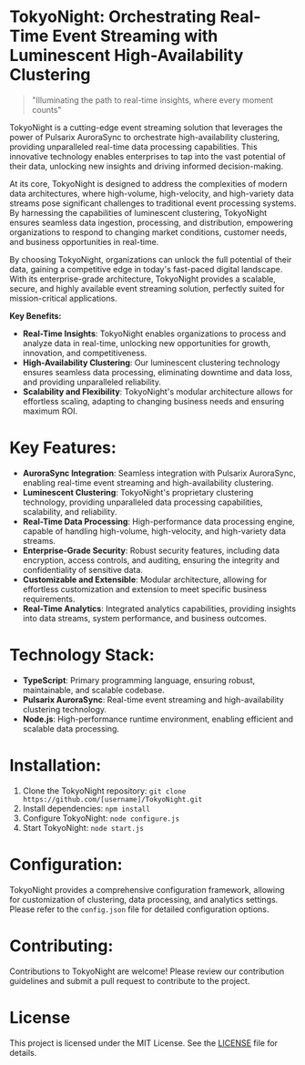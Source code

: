 <!-- TokyoNight_20250805183150_1071 -->

# TokyoNight: Orchestrating Real-Time Event Streaming with Luminescent High-Availability Clustering
> "Illuminating the path to real-time insights, where every moment counts"

TokyoNight is a cutting-edge event streaming solution that leverages the power of Pulsarix AuroraSync to orchestrate high-availability clustering, providing unparalleled real-time data processing capabilities. This innovative technology enables enterprises to tap into the vast potential of their data, unlocking new insights and driving informed decision-making.

At its core, TokyoNight is designed to address the complexities of modern data architectures, where high-volume, high-velocity, and high-variety data streams pose significant challenges to traditional event processing systems. By harnessing the capabilities of luminescent clustering, TokyoNight ensures seamless data ingestion, processing, and distribution, empowering organizations to respond to changing market conditions, customer needs, and business opportunities in real-time.

By choosing TokyoNight, organizations can unlock the full potential of their data, gaining a competitive edge in today's fast-paced digital landscape. With its enterprise-grade architecture, TokyoNight provides a scalable, secure, and highly available event streaming solution, perfectly suited for mission-critical applications.

**Key Benefits:**
* **Real-Time Insights**: TokyoNight enables organizations to process and analyze data in real-time, unlocking new opportunities for growth, innovation, and competitiveness.
* **High-Availability Clustering**: Our luminescent clustering technology ensures seamless data processing, eliminating downtime and data loss, and providing unparalleled reliability.
* **Scalability and Flexibility**: TokyoNight's modular architecture allows for effortless scaling, adapting to changing business needs and ensuring maximum ROI.

# Key Features:
* **AuroraSync Integration**: Seamless integration with Pulsarix AuroraSync, enabling real-time event streaming and high-availability clustering.
* **Luminescent Clustering**: TokyoNight's proprietary clustering technology, providing unparalleled data processing capabilities, scalability, and reliability.
* **Real-Time Data Processing**: High-performance data processing engine, capable of handling high-volume, high-velocity, and high-variety data streams.
* **Enterprise-Grade Security**: Robust security features, including data encryption, access controls, and auditing, ensuring the integrity and confidentiality of sensitive data.
* **Customizable and Extensible**: Modular architecture, allowing for effortless customization and extension to meet specific business requirements.
* **Real-Time Analytics**: Integrated analytics capabilities, providing insights into data streams, system performance, and business outcomes.

# Technology Stack:
* **TypeScript**: Primary programming language, ensuring robust, maintainable, and scalable codebase.
* **Pulsarix AuroraSync**: Real-time event streaming and high-availability clustering technology.
* **Node.js**: High-performance runtime environment, enabling efficient and scalable data processing.

# Installation:
1. Clone the TokyoNight repository: `git clone https://github.com/[username]/TokyoNight.git`
2. Install dependencies: `npm install`
3. Configure TokyoNight: `node configure.js`
4. Start TokyoNight: `node start.js`

# Configuration:
TokyoNight provides a comprehensive configuration framework, allowing for customization of clustering, data processing, and analytics settings. Please refer to the `config.json` file for detailed configuration options.

# Contributing:
Contributions to TokyoNight are welcome! Please review our contribution guidelines and submit a pull request to contribute to the project.

# License

This project is licensed under the MIT License. See the [LICENSE](LICENSE) file for details.